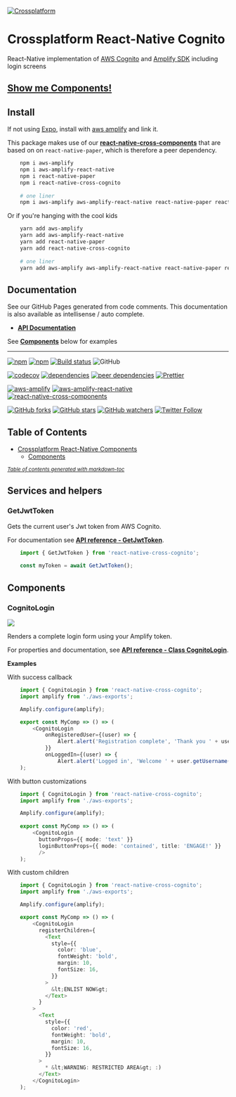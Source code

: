 [![Crossplatform](https://crossplatform.se/wp-content/uploads/2018/05/Crossplatform-Sweden-AB-01_web.jpg)](https://www.crossplatform.se/)

<!-- language-all: javascript -->

# Crossplatform React-Native Cognito

React-Native implementation of [AWS Cognito](https://aws.amazon.com/cognito/) and [Amplify SDK](https://aws-amplify.github.io/docs/js/start?ref=amplify-rn-btn&platform=react-native#step-4-integrate-aws-resources) including login screens

## [Show me Components!](#components)

## Install

If not using [Expo](https://www.expo.io/), install with [aws amplify](https://aws-amplify.github.io/docs/js/tutorials/building-react-native-apps/) and link it.

This package makes use of our **[react-native-cross-components](https://github.com/crossplatformsweden/react-native-components)** that are based on on `react-native-paper`, which is therefore a peer dependency.

```bash
	npm i aws-amplify
	npm i aws-amplify-react-native
	npm i react-native-paper
	npm i react-native-cross-cognito
	
	# one liner
	npm i aws-amplify aws-amplify-react-native react-native-paper react-native-cross-cognito
```

Or if you're hanging with the cool kids

```bash
	yarn add aws-amplify
	yarn add aws-amplify-react-native
	yarn add react-native-paper
	yarn add react-native-cross-cognito
	
	# one liner
	yarn add aws-amplify aws-amplify-react-native react-native-paper react-native-cross-cognito
```

## Documentation

See our GitHub Pages generated from code comments. This documentation is also available as intellisense / auto complete.

- **[API Documentation](https://crossplatformsweden.github.io/react-native-cross-cognito/)**

See **[Components](#components)** below for examples

---

[![npm](https://img.shields.io/npm/v/react-native-cross-cognito.svg)](https://www.npmjs.com/package/react-native-cross-cognito) [![npm](https://img.shields.io/npm/dt/react-native-cross-cognito.svg)](https://www.npmjs.com/package/react-native-cross-cognito) [![Build status](https://crossplatformsweden.visualstudio.com/ParkeraApp/_apis/build/status/react-native-cross-cognito-CI)](https://crossplatformsweden.visualstudio.com/ParkeraApp/_build/latest?definitionId=16) ![GitHub](https://img.shields.io/github/license/crossplatformsweden/react-native-cross-cognito.svg)

[![codecov](https://codecov.io/gh/crossplatformsweden/react-native-cross-cognito/branch/master/graph/badge.svg)](https://codecov.io/gh/crossplatformsweden/react-native-cross-cognito) [![dependencies](https://david-dm.org/crossplatformsweden/react-native-cross-cognito/status.svg)](https://david-dm.org/crossplatformsweden/react-native-cross-cognito) [![peer dependencies](https://img.shields.io/david/peer/crossplatformsweden/react-native-cross-cognito.svg)](https://github.com/crossplatformsweden/react-native-cross-cognito) [![Prettier](https://img.shields.io/badge/styled_with-prettier-ff69b4.svg)](https://github.com/prettier/prettier)

[![aws-amplify](https://img.shields.io/badge/AWS%20Amplify-v1.1.17-blue.svg)](https://github.com/aws-amplify/amplify-js) [![aws-amplify-react-native](https://img.shields.io/badge/AWS%20Amplify%20React%20Native-v2.1.5-blue.svg)](https://www.npmjs.com/package/aws-amplify-react-native) [![react-native-cross-components](https://img.shields.io/badge/React%20Native%20Cross%20Components-v0.2.4-blue.svg)](https://github.com/crossplatformsweden/react-native-components)

[![GitHub forks](https://img.shields.io/github/forks/crossplatformsweden/react-native-cross-cognito.svg?style=social&label=Fork)](https://github.com/crossplatformsweden/react-native-cross-cognito)
[![GitHub stars](https://img.shields.io/github/stars/crossplatformsweden/react-native-cross-cognito.svg?style=social&label=Star)](https://github.com/crossplatformsweden/react-native-cross-cognito) [![GitHub watchers](https://img.shields.io/github/watchers/crossplatformsweden/react-native-cross-cognito.svg?style=social&label=Watch)](https://github.com/crossplatformsweden/react-native-cross-cognito) [![Twitter Follow](https://img.shields.io/twitter/follow/crossplatformse.svg?style=social)](https://twitter.com/crossplatformse)

## Table of Contents

- [Crossplatform React-Native Components](#crossplatform-react-native-cross-cognito)
  - [Components](#components)

<small><i><a href='http://ecotrust-canada.github.io/markdown-toc/'>Table of contents generated with markdown-toc</a></i></small>

## Services and helpers

### GetJwtToken
Gets the current user's Jwt token from AWS Cognito.

For documentation see **[API reference - GetJwtToken](https://crossplatformsweden.github.io/react-native-cross-cognito/modules/_jwt_getjwttoken_.html)**.

```typescript
	import { GetJwtToken } from 'react-native-cross-cognito';
	
	const myToken = await GetJwtToken();
```

## Components

### CognitoLogin

![](https://media.giphy.com/media/TGMBAkTYs1Xhojabxl/giphy.gif)

Renders a complete login form using your Amplify token.

For properties and documentation, see **[API reference - Class CognitoLogin](https://crossplatformsweden.github.io/react-native-cross-cognito/classes/_login_components_cognitologin_.cognitologin.html)**.

**Examples**

With success callback

```typescript
	import { CognitoLogin } from 'react-native-cross-cognito';
	import amplify from './aws-exports';

	Amplify.configure(amplify);

	export const MyComp => () => (
		<CognitoLogin
			onRegisteredUser={(user) => {
				Alert.alert('Registration complete', 'Thank you ' + user.getUsername());
			}}
			onLoggedIn={(user) => {
				Alert.alert('Logged in', 'Welcome ' + user.getUsername());			}} />
	);
```

With button customizations

```typescript
	import { CognitoLogin } from 'react-native-cross-cognito';
	import amplify from './aws-exports';

	Amplify.configure(amplify);
	
	export const MyComp => () => (
        <CognitoLogin
          buttonProps={{ mode: 'text' }}
          loginButtonProps={{ mode: 'contained', title: 'ENGAGE!' }}
          />
	);
```
              

With custom children

```typescript
	import { CognitoLogin } from 'react-native-cross-cognito';
	import amplify from './aws-exports';

	Amplify.configure(amplify);

	export const MyComp => () => (
        <CognitoLogin
          registerChildren={
            <Text
              style={{
                color: 'blue',
                fontWeight: 'bold',
                margin: 10,
                fontSize: 16,
              }}
            >
              &lt;ENLIST NOW&gt;
            </Text>
          }
        >
          <Text
            style={{
              color: 'red',
              fontWeight: 'bold',
              margin: 10,
              fontSize: 16,
            }}
          >
            * &lt;WARNING: RESTRICTED AREA&gt; :)
          </Text>
        </CognitoLogin>
	);
```